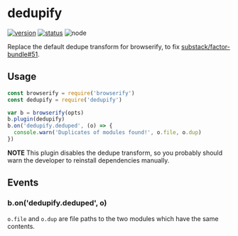 # dedupify
[![version](https://img.shields.io/npm/v/dedupify.svg)](https://www.npmjs.org/package/dedupify)
[![status](https://travis-ci.org/zoubin/dedupify.svg)](https://travis-ci.org/zoubin/dedupify)
![node](https://img.shields.io/node/v/dedupify.svg)

Replace the default dedupe transform for browserify,
to fix [substack/factor-bundle#51](https://github.com/substack/factor-bundle/issues/51).

## Usage

```js
const browserify = require('browserify')
const dedupify = require('dedupify')

var b = browserify(opts)
b.plugin(dedupify)
b.on('dedupify.deduped', (o) => {
  console.warn('Duplicates of modules found!', o.file, o.dup)
})

```

**NOTE**
This plugin disables the dedupe transform, so you probably should warn the developer to reinstall dependencies manually.

## Events

### b.on('dedupify.deduped', o)

`o.file` and `o.dup` are file paths to the two modules
which have the same contents.

